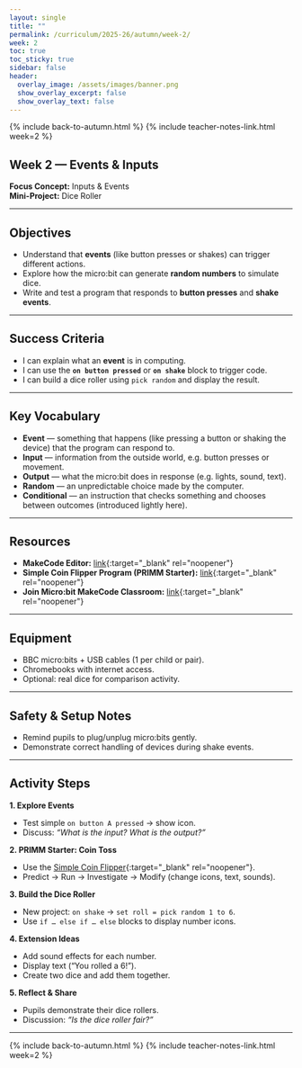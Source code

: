 ```yaml
---
layout: single
title: ""
permalink: /curriculum/2025-26/autumn/week-2/
week: 2
toc: true
toc_sticky: true
sidebar: false
header:
  overlay_image: /assets/images/banner.png
  show_overlay_excerpt: false
  show_overlay_text: false
---
```


{% include back-to-autumn.html %}
{% include teacher-notes-link.html week=2 %}

## Week 2 — Events & Inputs

**Focus Concept:** Inputs & Events  
**Mini-Project:** Dice Roller  

---

## Objectives
- Understand that **events** (like button presses or shakes) can trigger different actions.  
- Explore how the micro:bit can generate **random numbers** to simulate dice.  
- Write and test a program that responds to **button presses** and **shake events**.  

---

## Success Criteria
- I can explain what an **event** is in computing.  
- I can use the **`on button pressed`** or **`on shake`** block to trigger code.  
- I can build a dice roller using `pick random` and display the result.  

---

## Key Vocabulary
- **Event** — something that happens (like pressing a button or shaking the device) that the program can respond to.  
- **Input** — information from the outside world, e.g. button presses or movement.  
- **Output** — what the micro:bit does in response (e.g. lights, sound, text).  
- **Random** — an unpredictable choice made by the computer.  
- **Conditional** — an instruction that checks something and chooses between outcomes (introduced lightly here).  

---

## Resources
- **MakeCode Editor:** [link](https://makecode.microbit.org){:target="_blank" rel="noopener"}  
- **Simple Coin Flipper Program (PRIMM Starter):** [link](https://makecode.microbit.org/S39804-79642-83776-27829){:target="_blank" rel="noopener"}  
- **Join Micro:bit MakeCode Classroom:** [link](https://classroom.microbit.org/join){:target="_blank" rel="noopener"}  

---

## Equipment
- BBC micro:bits + USB cables (1 per child or pair).  
- Chromebooks with internet access.  
- Optional: real dice for comparison activity.  

---

## Safety & Setup Notes
- Remind pupils to plug/unplug micro:bits gently.  
- Demonstrate correct handling of devices during shake events.  

---

## Activity Steps

**1. Explore Events**  
- Test simple `on button A pressed` → show icon.  
- Discuss: *“What is the input? What is the output?”*  

**2. PRIMM Starter: Coin Toss**  
- Use the [Simple Coin Flipper](https://makecode.microbit.org/S39804-79642-83776-27829){:target="_blank" rel="noopener"}.  
- Predict → Run → Investigate → Modify (change icons, text, sounds).  

**3. Build the Dice Roller**  
- New project: `on shake` → `set roll = pick random 1 to 6`.  
- Use `if … else if … else` blocks to display number icons.  

**4. Extension Ideas**  
- Add sound effects for each number.  
- Display text (“You rolled a 6!”).  
- Create two dice and add them together.  

**5. Reflect & Share**  
- Pupils demonstrate their dice rollers.  
- Discussion: *“Is the dice roller fair?”*  

---

{% include back-to-autumn.html %}
{% include teacher-notes-link.html week=2 %}

